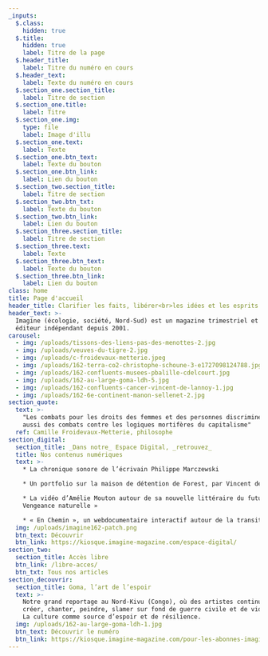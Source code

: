 ```yaml
---
_inputs:
  $.class:
    hidden: true
  $.title:
    hidden: true
    label: Titre de la page
  $.header_title:
    label: Titre du numéro en cours
  $.header_text:
    label: Texte du numéro en cours
  $.section_one.section_title:
    label: Titre de section
  $.section_one.title:
    label: Titre
  $.section_one.img:
    type: file
    label: Image d'illu
  $.section_one.text:
    label: Texte
  $.section_one.btn_text:
    label: Texte du bouton
  $.section_one.btn_link:
    label: Lien du bouton
  $.section_two.section_title:
    label: Titre de section
  $.section_two.btn_txt:
    label: Texte du bouton
  $.section_two.btn_link:
    label: Lien du bouton
  $.section_three.section_title:
    label: Titre de section
  $.section_three.text:
    label: Texte
  $.section_three.btn_text:
    label: Texte du bouton
  $.section_three.btn_link:
    label: Lien du bouton
class: home
title: Page d'accueil
header_title: Clarifier les faits, libérer<br>les idées et les esprits
header_text: >-
  Imagine (écologie, société, Nord-Sud) est un magazine trimestriel et un
  éditeur indépendant depuis 2001.
carousel:
  - img: /uploads/tissons-des-liens-pas-des-menottes-2.jpg
  - img: /uploads/veuves-du-tigre-2.jpg
  - img: /uploads/c-froidevaux-metterie.jpeg
  - img: /uploads/162-terra-co2-christophe-schoune-3-e1727098124788.jpg
  - img: /uploads/162-confluents-musees-pbalille-cdelcourt.jpg
  - img: /uploads/162-au-large-goma-ldh-5.jpg
  - img: /uploads/162-confluents-cancer-vincent-de-lannoy-1.jpg
  - img: /uploads/162-6e-continent-manon-sellenet-2.jpg
section_quote:
  text: >-
    "Les combats pour les droits des femmes et des personnes discriminées sont
    aussi des combats contre les logiques mortifères du capitalisme"
  ref: Camille Froidevaux-Metterie, philosophe
section_digital:
  section_title: _Dans notre_ Espace Digital, _retrouvez_
  title: Nos contenus numériques
  text: >-
    * La chronique sonore de l’écrivain Philippe Marczewski

    * Un portfolio sur la maison de détention de Forest, par Vincent de Lannoy

    * La vidéo d’Amélie Mouton autour de sa nouvelle littéraire du futur «
    Vengeance naturelle »

    * « En Chemin », un webdocumentaire interactif autour de la transition
  img: /uploads/imagine162-patch.png
  btn_text: Découvrir
  btn_link: https://kiosque.imagine-magazine.com/espace-digital/
section_two:
  section_title: Accès libre
  btn_link: /libre-acces/
  btn_txt: Tous nos articles
section_decouvrir:
  section_title: Goma, l’art de l’espoir
  text: >-
    Notre grand reportage au Nord-Kivu (Congo), où des artistes continuent à
    créer, chanter, peindre, slamer sur fond de guerre civile et de violences.
    La culture comme source d’espoir et de résilience.
  img: /uploads/162-au-large-goma-ldh-1.jpg
  btn_text: Découvrir le numéro
  btn_link: https://kiosque.imagine-magazine.com/pour-les-abonnes-imagine/
---
```

